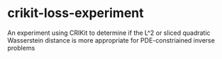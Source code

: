 # crikit-loss-experiment
An experiment using CRIKit to determine if the L^2 or sliced quadratic Wasserstein distance is more appropriate for PDE-constriained inverse problems
